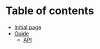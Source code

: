 # Table of contents

* [Initial page](README.md)
* [Guide](guide/README.md)
  * [API](guide/api.md)


